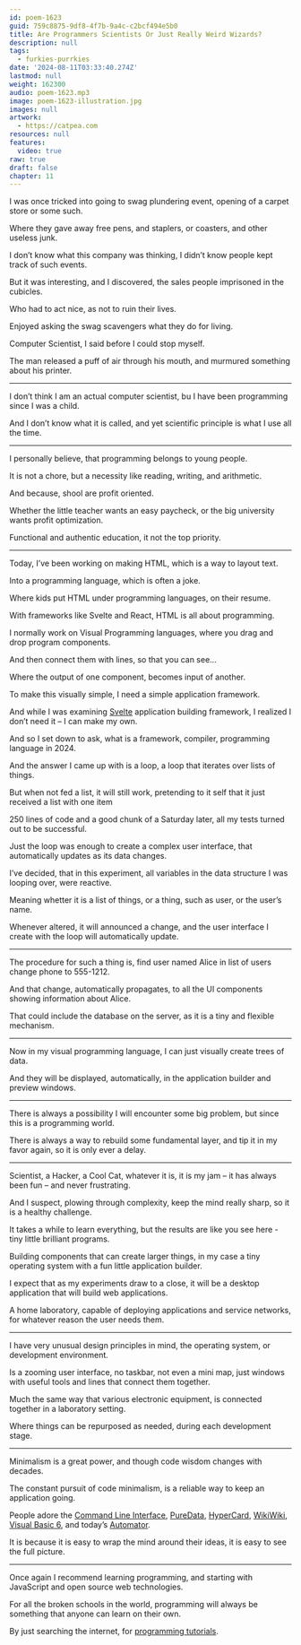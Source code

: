 ```yaml
---
id: poem-1623
guid: 759c8875-9df8-4f7b-9a4c-c2bcf494e5b0
title: Are Programmers Scientists Or Just Really Weird Wizards?
description: null
tags:
  - furkies-purrkies
date: '2024-08-11T03:33:40.274Z'
lastmod: null
weight: 162300
audio: poem-1623.mp3
image: poem-1623-illustration.jpg
images: null
artwork:
  - https://catpea.com
resources: null
features:
  video: true
raw: true
draft: false
chapter: 11
---
```


I was once tricked into going to swag plundering event,
opening of a carpet store or some such.

Where they gave away free pens,
and staplers, or coasters, and other useless junk.

I don’t know what this company was thinking,
I didn’t know people kept track of such events.

But it was interesting, and I discovered,
the sales people imprisoned in the cubicles.

Who had to act nice,
as not to ruin their lives.

Enjoyed asking the swag scavengers
what they do for living.

Computer Scientist,
I said before I could stop myself.

The man released a puff of air through his mouth,
and murmured something about his printer.

---

I don’t think I am an actual computer scientist,
bu I have been programming since I was a child.

And I don’t know what it is called,
and yet scientific principle is what I use all the time.

---

I personally believe,
that programming belongs to young people.

It is not a chore,
but a necessity like reading, writing, and arithmetic.

And because,
shool are profit oriented.

Whether the little teacher wants an easy paycheck,
or the big university wants profit optimization.

Functional and authentic education,
it not the top priority.

---

Today, I’ve been working on making HTML,
which is a way to layout text.

Into a programming language,
which is often a joke.

Where kids put HTML under programming languages,
on their resume.

With frameworks like Svelte and React,
HTML is all about programming.

I normally work on Visual Programming languages,
where you drag and drop program components.

And then connect them with lines,
so that you can see…

Where the output of one component,
becomes input of another.

To make this visually simple,
I need a simple application framework.

And while I was examining [Svelte][0] application building framework,
I realized I don’t need it – I can make my own.

And so I set down to ask,
what is a framework, compiler, programming language in 2024.

And the answer I came up with is a loop,
a loop that iterates over lists of things.

But when not fed a list, it will still work,
pretending to it self that it just received a list with one item

250 lines of code and a good chunk of a Saturday later,
all my tests turned out to be successful.

Just the loop was enough to create a complex user interface,
that automatically updates as its data changes.

I’ve decided, that in this experiment,
all variables in the data structure I was looping over, were reactive.

Meaning whetter it is a list of things, or a thing,
such as user, or the user’s name.

Whenever altered, it will announced a change,
and the user interface I create with the loop will automatically update.

---

The procedure for such a thing is,
find user named Alice in list of users change phone to 555-1212.

And that change, automatically propagates,
to all the UI components showing information about Alice.

That could include the database on the server,
as it is a tiny and flexible mechanism.

---

Now in my visual programming language,
I can just visually create trees of data.

And they will be displayed, automatically,
in the application builder and preview windows.

---

There is always a possibility I will encounter some big problem,
but since this is a programming world.

There is always a way to rebuild some fundamental layer,
and tip it in my favor again, so it is only ever a delay.

---

Scientist, a Hacker, a Cool Cat, whatever it is,
it is my jam – it has always been fun – and never frustrating.

And I suspect, plowing through complexity,
keep the mind really sharp, so it is a healthy challenge.

It takes a while to learn everything,
but the results are like you see here - tiny little brilliant programs.

Building components that can create larger things,
in my case a tiny operating system with a fun little application builder.

I expect that as my experiments draw to a close,
it will be a desktop application that will build web applications.

A home laboratory, capable of deploying applications and service networks,
for whatever reason the user needs them.

---

I have very unusual design principles in mind,
the operating system, or development environment.

Is a zooming user interface, no taskbar, not even a mini map,
just windows with useful tools and lines that connect them together.

Much the same way that various electronic equipment,
is connected together in a laboratory setting.

Where things can be repurposed as needed,
during each development stage.

---

Minimalism is a great power,
and though code wisdom changes with decades.

The constant pursuit of code minimalism,
is a reliable way to keep an application going.

People adore the [Command Line Interface][A], [PureData][B], [HyperCard][C],
[WikiWiki][D], [Visual Basic 6][E], and today’s [Automator][F].

It is because it is easy to wrap the mind around their ideas,
it is easy to see the full picture.

---

Once again I recommend learning programming,
and starting with JavaScript and open source web technologies.

For all the broken schools in the world,
programming will always be something that anyone can learn on their own.

By just searching the internet,
for [programming tutorials][G].

[0]: https://www.youtube.com/results?search_query=What+Is+Svelte
[A]: https://www.youtube.com/watch?v=tc4ROCJYbm0
[B]: https://www.youtube.com/results?search_query=pd+PureData+Tutorial
[C]: https://www.youtube.com/results?search_query=HyperCard+Tutorial
[D]: https://www.youtube.com/results?search_query=What+Is+A+WikiWiki
[E]: https://www.youtube.com/results?search_query=Visual+Basic+6+Tutorial
[F]: https://www.youtube.com/results?search_query=Apple+Automator+Tutorial
[G]: https://www.youtube.com/results?search_query=JavaScript+Tutorials
